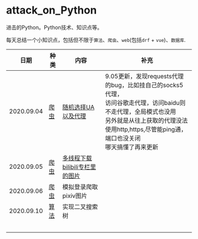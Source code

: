 # attack_on_Python
进击的Python。Python技术、知识点等。

每天总结一个小知识点，包括但不限于`算法`、`爬虫`、`web`(包括`drf` + `vue`)、`数据库`.

| 日期       | 种类                | 内容                                                | 补充                                                         |
| ---------- | ------------------- | --------------------------------------------------- | ------------------------------------------------------------ |
| 2020.09.04 | [爬虫](./spider)    | [随机选择UA以及代理](./spider/random_ua_proxies.py) | 9.05更新，发现requests代理的bug，比如挂自己的socks5代理，<br /> 访问谷歌走代理，访问baidu则不走代理，全局模式也没用<br />另外就是从往上获取的代理没法使用http,https,尽管能ping通，端口也没关闭<br />哪天搞懂了再来更新 |
| 2020.09.05 | [爬虫](./spider)    | [多线程下载bilibili专栏里的图片](./spider/bilibili.py)                      |                                                              |
| 2020.09.06 | [爬虫](./spider)    | 模拟登录爬取pixiv图片                               |                                                              |
| 2020.09.10 | [算法](./algorithm) | 实现二叉搜索树                                      |                                                              |
|            |                     |                                                     |                                                              |
|            |                     |                                                     |                                                              |
|            |                     |                                                     |                                                              |
|            |                     |                                                     |                                                              |
|            |                     |                                                     |                                                              |

